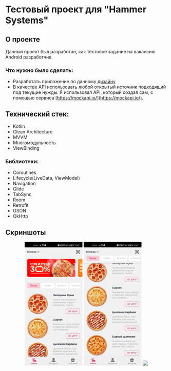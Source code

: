 # Тестовый проект для "Hammer Systems"

## О проекте

Данный проект был разработан, как тестовое задание на вакансию Android разработчик.

### Что нужно было сделать:

- Разработать приложение по данному [дизайну](
  https://www.figma.com/file/8FvAWXCD2oD9oSDHx9xFfU/%D0%A2%D0%B5%D1%81%D1%82%D0%BE%D0%B2%D0%BE%D0%B5-%D0%B7%D0%B0%D0%B4%D0%B0%D0%BD%D0%B8%D0%B5-Android?node-id=0%3A1
  )
- В качестве API использовать любой открытый источник подходящий под текущие нужды.
  Я использовал API, который создал сам, с помощью
  сервиса [https://mockapi.io/](https://mockapi.io/).

## Технический стек:

- Kotlin
- Clean Architecture
- MVVM
- Многомодульность
- ViewBinding

### Библиотеки:

- Coroutines
- Lifecycle(LiveData, ViewModel)
- Navigation
- Glide
- TabSync
- Room
- Retrofit
- GSON
- OkHttp

## Скриншоты
<div align = "center">
    <img src="res/screen2.jpg" width="180" alt="Экран с баннерами">
    <img src="res/screen1.jpg" width="180" alt="Экран без баннеров">
  <img src="https://github.com/passerby29/HammerSystemsTestProject/blob/master/res/appVideo.gif" width=180>
</div> 

